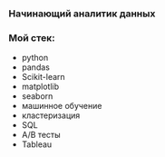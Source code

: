 ### Начинающий аналитик данных
### Мой стек:
<ul>
        <li>python</li>
        <li>pandas</li>
        <li>Scikit-learn</li>
        <li>matplotlib</li>
        <li>seaborn</li>
        <li>машинное обучение</li>
        <li>кластеризация</li>
        <li>SQL</li>
        <li> A/B тесты</li>
        <li>Tableau</li>
  
</ul>    

<!--
**Evgheni-Gandraman/Evgheni-Gandraman** is a ✨ _special_ ✨ repository because its `README.md` (this file) appears on your GitHub profile.

Here are some ideas to get you started:

- 🔭 I’m currently working on ...
- 🌱 I’m currently learning ...
- 👯 I’m looking to collaborate on ...
- 🤔 I’m looking for help with ...
- 💬 Ask me about ...
- 📫 How to reach me: ...
- 😄 Pronouns: ...
- ⚡ Fun fact: ...
-->
